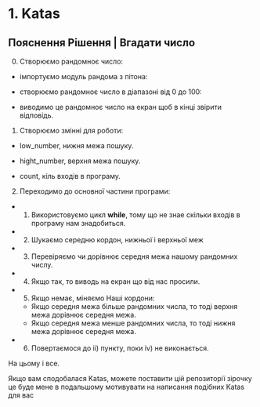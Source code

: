 # 1. Katas

## Пояснення Рішення | Вгадати число

0. Створюємо рандомноє число:

  - імпортуємо модуль рандома з пітона:

  - створюємо рандомноє число в діапазоні від 0 до 100:

  - виводимо це рандомноє число на екран щоб в кінці звірити відповідь.

1. Створюємо змінні для роботи:

  - low_number, нижня межа пошуку.

  - hight_number, верхня межа пошуку.

  - count, кіль входів в програму.

2. Переходимо до основної частини програми:

  - 1) Використовуємо цикл __while__, тому що не знае скільки входів в програму нам знадобиться.

  - 2) Шукаємо середню кордон, нижньої і верхньої меж

  - 3) Перевіряємо чи дорівнює середня межа нашому рандомних числу.

  - 4) Якщо так, то виводь на екран що від нас просили.

  - 5) Якщо немає, міняємо Наші кордони:
      - Якщо середня межа більше рандомних числа, то тоді верхня межа дорівнює середня межа.
      - Якщо середня межа менше рандомних числа, то тоді нижня межа дорівнює середня межа.

  - 6) Повертаємося до ii) пункту, поки iv) не виконається.

На цьому і все.

Якщо вам сподобалася Katas, можете поставити цій репозиторії зірочку це буде мене в подальшому мотивувати на написання подібних Katas для вас
